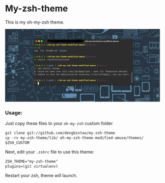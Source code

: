 # My-zsh-theme
This is my oh-my-zsh theme.

![Terminal screen shot](snapshot/snapshotxcf.png "the snapshot")

### Usage:
Just copy these files to your `oh-my-zsh` custom folder
```shell
git clone git://github.com/dengbintao/my-zsh-theme
cp -rv my-zsh-theme/lib/ oh-my-zsh-theme-modified-amuse/themes/ $ZSH_CUSTOM
```
Next, edit your `.zshrc` file to use this theme:
```
ZSH_THEME="my-zsh-theme"
plugins=(git virtualenv)
```

Restart your zsh, theme will launch.
